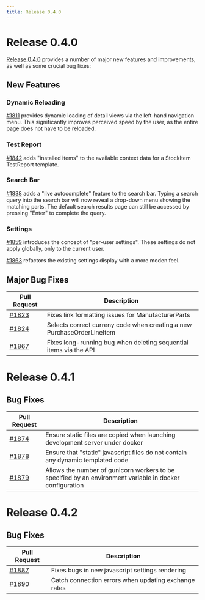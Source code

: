 ```yaml
---
title: Release 0.4.0
---
```


# Release 0.4.0

[Release 0.4.0](https://github.com/inventree/InvenTree/releases/tag/0.4.0) provides a number of major new features and improvements, as well as some crucial bug fixes:

## New Features

### Dynamic Reloading

[#1811](https://github.com/inventree/InvenTree/pull/1811) provides dynamic loading of detail views via the left-hand navigation menu. This significantly improves perceived speed by the user, as the entire page does not have to be reloaded.

### Test Report 

[#1842](https://github.com/inventree/InvenTree/pull/1842) adds "installed items" to the available context data for a StockItem TestReport template.

### Search Bar

[#1838](https://github.com/inventree/InvenTree/pull/1838) adds a "live autocomplete" feature to the search bar. Typing a search query into the search bar will now reveal a drop-down menu showing the matching parts. The default search results page can still be accessed by pressing "Enter" to complete the query.

### Settings

[#1859](https://github.com/inventree/InvenTree/pull/1859) introduces the concept of "per-user settings". These settings do not apply globally, only to the current user.

[#1863](https://github.com/inventree/InvenTree/pull/1863) refactors the existing settings display with a more moden feel.

## Major Bug Fixes

| Pull Request | Description |
| --- | --- |
| [#1823](https://github.com/inventree/InvenTree/pull/1823) | Fixes link formatting issues for ManufacturerParts |
| [#1824](https://github.com/inventree/InvenTree/pull/1824) | Selects correct curreny code when creating a new PurchaseOrderLineItem |
| [#1867](https://github.com/inventree/InvenTree/pull/1867) | Fixes long-running bug when deleting sequential items via the API |

# Release 0.4.1

## Bug Fixes

| Pull Request | Description |
| --- | --- |
| [#1874](https://github.com/inventree/InvenTree/pull/1874) | Ensure static files are copied when launching development server under docker |
| [#1878](https://github.com/inventree/InvenTree/pull/1878) | Ensure that "static" javascript files do not contain any dynamic templated code |
| [#1879](https://github.com/inventree/InvenTree/pull/1879) | Allows the number of gunicorn workers to be specified by an environment variable in docker configuration |

# Release 0.4.2

## Bug Fixes

| Pull Request | Description |
| --- | --- |
| [#1887](https://github.com/inventree/InvenTree/pull/1887) | Fixes bugs in new javascript settings rendering |
| [#1890](https://github.com/inventree/InvenTree/pull/1890) | Catch connection errors when updating exchange rates |

